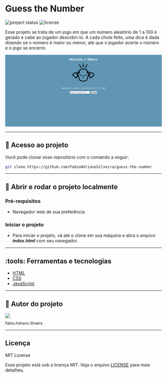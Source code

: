 # Guess the Number

![project status](https://img.shields.io/badge/Development-Complete-00FF00)
![license](https://img.shields.io/badge/License-MIT-4B9081)

Esse projeto se trata de um jogo em que um número aleatório de 1 a 100 é gerado e cabe ao jogador descobri-lo. A cada chute feito, uma dica é dada dizendo se o número é maior ou menor, até que o jogador acerte o número e o jogo se encerre.

![project screenshot](/images/project-screenshot.png)

---

## :file_folder: Acesso ao projeto

Você pode clonar esse repositório com o comando a seguir:

```bash
git clone https://github.com/FabioAdrianoSilveira/guess-the-number
```

---

## :open_file_folder: Abrir e rodar o projeto localmente

### Pré-requisitos

* Navegador web de sua preferência

### Iniciar o projeto

* Para iniciar o projeto, vá até o clone em sua máquina e abra o arquivo ***index.html*** com seu navegador.

---

## :tools: Ferramentas e tecnologias

* [HTML](https://developer.mozilla.org/pt-BR/docs/Web/HTML)
* [CSS](https://developer.mozilla.org/pt-BR/docs/Web/CSS)
* [JavaScript](https://developer.mozilla.org/pt-BR/docs/Web/JavaScript)

---

## :bust_in_silhouette: Autor do projeto

[<img src="https://avatars.githubusercontent.com/u/85971223?v=4" width=115><br><sub>Fábio Adriano Silveira</sub>](https://github.com/FabioAdrianoSilveira)

---

## Licença

MIT License

Esse projeto está sob a licença MIT. Veja o arquivo [LICENSE](LICENSE) para mais detalhes.

